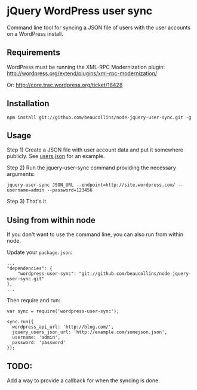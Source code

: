 jQuery WordPress user sync
==========================

Command line tool for syncing a JSON file of users with the user accounts on a WordPress install.

Requirements
------------

WordPress must be running the XML-RPC Modernization plugin:
  http://wordpress.org/extend/plugins/xml-rpc-modernization/
  
Or: http://core.trac.wordpress.org/ticket/18428

Installation
-----------------

    npm install git://github.com/beaucollins/node-jquery-user-sync.git -g

Usage
-----------------

Step 1) Create a JSON file with user account data and put it somewhere 
publicly. See [users.json][] for an example.

Step 2) Run the jquery-user-sync command providing the necessary arguments:

    jquery-user-sync JSON_URL --endpoint=http://site.wordpress.com/ --username=admin --password=123456

Step 3) That's it

[users.json]: https://github.com/beaucollins/node-jquery-user-sync/blob/master/examples/users.json "Example JSON file for user accounts"

Using from within node
-------------------------------------

If you don't want to use the command line, you can also run from within node.

Update your <code>package.json</code>:
  
    ...
    "dependencies": {
        "wordpress-user-sync": "git://github.com/beaucollins/node-jquery-user-sync.git"
    },
    ...

Then require and run:

    var sync = require('wordpress-user-sync');
  
    sync.run({
      wordpress_api_url: 'http://blog.com/',
      jquery_users_json_url: 'http://example.com/somejson.json',
      username: 'admin',
      password: 'password'
    });
    
TODO:
-----

Add a way to provide a callback for when the syncing is done.